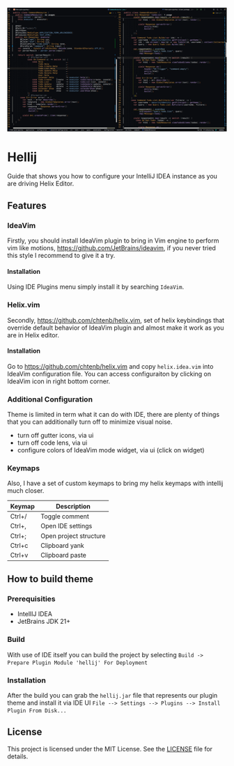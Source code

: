 ![hellij](hellij.png)

# Hellij

Guide that shows you how to configure your IntelliJ IDEA instance as you are driving Helix Editor.

## Features

### IdeaVim

Firstly, you should install IdeaVim plugin to bring in Vim engine to perform vim like
motions, https://github.com/JetBrains/ideavim, if you never tried this style I recommend to give it a try.

#### Installation

Using IDE Plugins menu simply install it by searching `IdeaVim`.

### Helix.vim

Secondly, https://github.com/chtenb/helix.vim, set of helix keybindings that override default behavior of IdeaVim plugin
and almost make it work as you are
in Helix editor.

#### Installation

Go to https://github.com/chtenb/helix.vim and copy `helix.idea.vim` into IdeaVim configuration file. You can access
configuraiton by clicking on IdeaVim icon in right bottom corner.

### Additional Configuration

Theme is limited in term what it can do with IDE, there are plenty of things that you can additionally turn off to
minimize visual noise.

- turn off gutter icons, via ui
- turn off code lens, via ui
- configure colors of IdeaVim mode widget, via ui (click on widget)

### Keymaps

Also, I have a set of custom keymaps to bring my helix keymaps with intellij much closer.

| Keymap | Description            |
|--------|------------------------|
| Ctrl+/ | Toggle comment         |
| Ctrl+, | Open IDE settings      |
| Ctrl+; | Open project structure |
| Ctrl+c | Clipboard yank         |
| Ctrl+v | Clipboard paste        |

## How to build theme

### Prerequisities

- IntellIJ IDEA
- JetBrains JDK 21+

### Build

With use of IDE itself you can build the project by selecting
`Build -> Prepare Plugin Module 'hellij' For Deployment`

### Installation

After the build you can grab the `hellij.jar` file that represents our plugin theme and install it via IDE UI
`File --> Settings --> Plugins --> Install Plugin From Disk...`

## License

This project is licensed under the MIT License. See the [LICENSE](LICENSE) file for details.